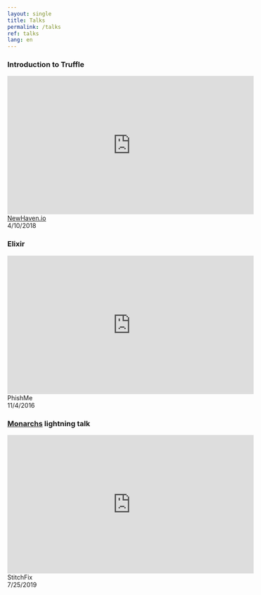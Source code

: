 ```yaml
---
layout: single
title: Talks
permalink: /talks
ref: talks
lang: en  
---
```


<h3>Introduction to Truffle</h3>
<iframe width="560" height="315" src="https://www.youtube.com/embed/Fi_OGcEPFBE" frameborder="0" allow="accelerometer; autoplay; encrypted-media; gyroscope; picture-in-picture" allowfullscreen></iframe>
<a href="http://newhaven.io">NewHaven.io</a><br />
4/10/2018<br />

<h3>Elixir</h3>
<iframe width="560" height="315" src="https://www.youtube.com/embed/7wHoztMXy1k?start=145" frameborder="0" allow="accelerometer; autoplay; encrypted-media; gyroscope; picture-in-picture" allowfullscreen></iframe>
PhishMe<br />
11/4/2016<br />


<h3><a href="https://thebackend.dev/monarchs" >Monarchs</a> lightning talk</h3>
<iframe width="560" height="315" src="https://www.youtube.com/embed/1VVHZnZEWGE" frameborder="0" allow="accelerometer; autoplay; encrypted-media; gyroscope; picture-in-picture" allowfullscreen></iframe>
StitchFix<br />
7/25/2019<br />
